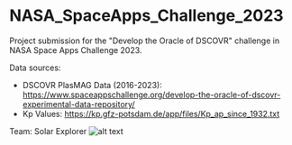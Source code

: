 # NASA_SpaceApps_Challenge_2023
Project submission for the "Develop the Oracle of DSCOVR" challenge in NASA Space Apps Challenge 2023.

Data sources:
- DSCOVR PlasMAG Data (2016-2023): https://www.spaceappschallenge.org/develop-the-oracle-of-dscovr-experimental-data-repository/
- Kp Values: https://kp.gfz-potsdam.de/app/files/Kp_ap_since_1932.txt

Team: Solar Explorer
![alt text](https://github.com/S-N-2019/NASA_SpaceApps_Challenge_2023/blob/main/logo.png?raw=true)
